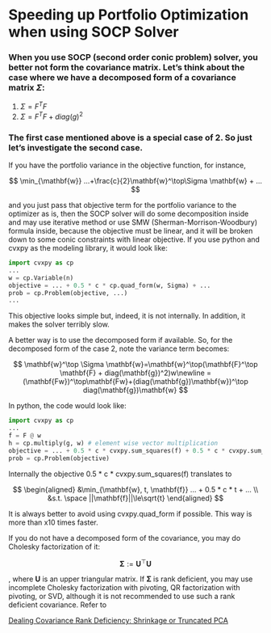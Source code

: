 # Speeding up Portfolio Optimization when using SOCP Solver

### When you use SOCP (second order conic problem) solver, you better not form the covariance matrix. Let’s think about the case where we have a decomposed form of a covariance matrix $\Sigma$:

1. $\Sigma = F^TF$
2. $\Sigma = F^TF + diag(g)^2$

### The first case mentioned above is a special case of 2. So just let’s investigate the second case.

If you have the portfolio variance in the objective function, for instance,

$$
\min_{\mathbf{w}} ...+\frac{c}{2}\mathbf{w}^\top\Sigma \mathbf{w} + ...
$$

and you just pass that objective term for the portfolio variance to the optimizer as is, then the SOCP solver will do some decomposition inside and may use iterative method or use SMW (Sherman-Morrison-Woodbury) formula inside, because the objective must be linear, and it will be broken down to some conic constraints with linear objective. If you use python and cvxpy as the modeling library, it would look like:

```python
import cvxpy as cp
...
w = cp.Variable(n)
objective = ... + 0.5 * c * cp.quad_form(w, Sigma) + ...
prob = cp.Problem(objective, ...)
...
```

This objective looks simple but, indeed, it is not internally. In addition, it makes the solver terribly slow.

A better way is to use the decomposed form if available. So, for the decomposed form of the case 2, note the variance term becomes:

$$
\mathbf{w}^\top \Sigma \mathbf{w}=\mathbf{w}^\top(\mathbf{F}^\top \mathbf{F} + diag(\mathbf{g})^2)w\newline
=(\mathbf{Fw})^\top\mathbf{Fw}+(diag(\mathbf{g})\mathbf{w})^\top diag(\mathbf{g})\mathbf{w}
$$

In python, the code would look like:

```python
import cvxpy as cp
...
f = F @ w
h = cp.multiply(g, w) # element wise vector multiplication
objective = ... + 0.5 * c * cvxpy.sum_squares(f) + 0.5 * c * cvxpy.sum_squares(h) + ...
prob = cp.Problem(objective)
```

Internally the objective 0.5 * c * cvxpy.sum_squares(f) translates to

$$
\begin{aligned}
&\min_{\mathbf{w}, t, \mathbf{f}} ... + 0.5 * c * t + ... \\
&s.t. \space
||\mathbf{f}||\le\sqrt{t}
\end{aligned}
$$

It is always better to avoid using cvxpy.quad_form if possible. This way is more than x10 times faster.

If you do not have a decomposed form of the covariance, you may do Cholesky factorization of it:

$$
\mathbf{\Sigma}:=\mathbf{U}^\top\mathbf{U}
$$

, where $\mathbf{U}$ is an upper triangular matrix. If $\mathbf{\Sigma}$ is rank deficient, you may use incomplete Cholesky factorization with pivoting, QR factorization with pivoting, or SVD, although it is not recommended to use such a rank deficient covariance. Refer to 

[Dealing Covariance Rank Deficiency: Shrinkage or Truncated PCA](./dealing_covariance_rank_deficiency/dealing_covariance_rank_deficiency.md)
